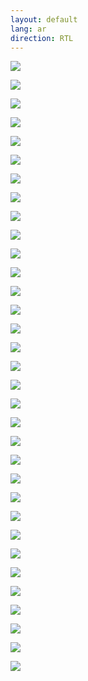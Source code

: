 ```yaml
---
layout: default
lang: ar
direction: RTL
---
```




<a target="_blank" href="https://user-images.githubusercontent.com/13814190/117267971-1acd9300-ae57-11eb-8183-b226a2954287.png"><img src="https://user-images.githubusercontent.com/13814190/117267971-1acd9300-ae57-11eb-8183-b226a2954287.png"/></a>



<a target="_blank" href="https://user-images.githubusercontent.com/13814190/117267978-1bfec000-ae57-11eb-9309-4eb27645a02d.png"><img src="https://user-images.githubusercontent.com/13814190/117267978-1bfec000-ae57-11eb-9309-4eb27645a02d.png"/></a>

<a target="_blank" href="https://user-images.githubusercontent.com/13814190/117267985-1c975680-ae57-11eb-8939-7b11c7daaafe.png"><img src="https://user-images.githubusercontent.com/13814190/117267985-1c975680-ae57-11eb-8939-7b11c7daaafe.png"/></a>

<a target="_blank" href="https://user-images.githubusercontent.com/13814190/117267995-1f924700-ae57-11eb-8eee-0fdcf82c20e9.png"><img src="https://user-images.githubusercontent.com/13814190/117267995-1f924700-ae57-11eb-8eee-0fdcf82c20e9.png"/></a>

<a target="_blank" href="https://user-images.githubusercontent.com/13814190/117267998-202add80-ae57-11eb-8615-f8b1b8b6bf6b.png"><img src="https://user-images.githubusercontent.com/13814190/117267998-202add80-ae57-11eb-8615-f8b1b8b6bf6b.png"/></a>

<a target="_blank" href="https://user-images.githubusercontent.com/13814190/117267999-20c37400-ae57-11eb-8158-ddd98b99161b.png"><img src="https://user-images.githubusercontent.com/13814190/117267999-20c37400-ae57-11eb-8158-ddd98b99161b.png"/></a>

<a target="_blank" href="https://user-images.githubusercontent.com/13814190/117268002-21f4a100-ae57-11eb-856b-77157cb49d18.png"><img src="https://user-images.githubusercontent.com/13814190/117268002-21f4a100-ae57-11eb-856b-77157cb49d18.png"/></a>

<a target="_blank" href="https://user-images.githubusercontent.com/13814190/117268003-228d3780-ae57-11eb-9d2c-62c8831b5535.png"><img src="https://user-images.githubusercontent.com/13814190/117268003-228d3780-ae57-11eb-9d2c-62c8831b5535.png"/></a>

<a target="_blank" href="https://user-images.githubusercontent.com/13814190/117268013-25882800-ae57-11eb-9111-c3c9d4542d50.png"><img src="https://user-images.githubusercontent.com/13814190/117268013-25882800-ae57-11eb-9111-c3c9d4542d50.png"/></a>

<a target="_blank" href="https://user-images.githubusercontent.com/13814190/117268018-2620be80-ae57-11eb-9d78-40261607a54a.png"><img src="https://user-images.githubusercontent.com/13814190/117268018-2620be80-ae57-11eb-9d78-40261607a54a.png"/></a>

<a target="_blank" href="https://user-images.githubusercontent.com/13814190/117268023-2751eb80-ae57-11eb-8bbc-b92cf5ae52d3.png"><img src="https://user-images.githubusercontent.com/13814190/117268023-2751eb80-ae57-11eb-8bbc-b92cf5ae52d3.png"/></a>

<a target="_blank" href="https://user-images.githubusercontent.com/13814190/117268029-27ea8200-ae57-11eb-9bc9-3ec72e094542.png"><img src="https://user-images.githubusercontent.com/13814190/117268029-27ea8200-ae57-11eb-9bc9-3ec72e094542.png"/></a>

<a target="_blank" href="https://user-images.githubusercontent.com/13814190/117268034-291baf00-ae57-11eb-9a05-aec47c87f37a.png"><img src="https://user-images.githubusercontent.com/13814190/117268034-291baf00-ae57-11eb-9a05-aec47c87f37a.png"/></a>

<a target="_blank" href="https://user-images.githubusercontent.com/13814190/117268037-291baf00-ae57-11eb-8820-2e08fa6090f1.png"><img src="https://user-images.githubusercontent.com/13814190/117268037-291baf00-ae57-11eb-8820-2e08fa6090f1.png"/></a>

<a target="_blank" href="https://user-images.githubusercontent.com/13814190/117268038-29b44580-ae57-11eb-8b30-ef0676d85938.png"><img src="https://user-images.githubusercontent.com/13814190/117268038-29b44580-ae57-11eb-8b30-ef0676d85938.png"/></a>

<a target="_blank" href="https://user-images.githubusercontent.com/13814190/117268044-2a4cdc00-ae57-11eb-9d07-030a3a9e0bb3.png"><img src="https://user-images.githubusercontent.com/13814190/117268044-2a4cdc00-ae57-11eb-9d07-030a3a9e0bb3.png"/></a>

<a target="_blank" href="https://user-images.githubusercontent.com/13814190/117268047-2ae57280-ae57-11eb-8a57-64a62bc21347.png"><img src="https://user-images.githubusercontent.com/13814190/117268047-2ae57280-ae57-11eb-8a57-64a62bc21347.png"/></a>

<a target="_blank" href="https://user-images.githubusercontent.com/13814190/117268050-2c169f80-ae57-11eb-9f61-bc1ba4b5316f.png"><img src="https://user-images.githubusercontent.com/13814190/117268050-2c169f80-ae57-11eb-9f61-bc1ba4b5316f.png"/></a>

<a target="_blank" href="https://user-images.githubusercontent.com/13814190/117268051-2caf3600-ae57-11eb-8b2d-72581474fad0.png"><img src="https://user-images.githubusercontent.com/13814190/117268051-2caf3600-ae57-11eb-8b2d-72581474fad0.png"/></a>

<a target="_blank" href="https://user-images.githubusercontent.com/13814190/117268052-2caf3600-ae57-11eb-86d2-b1e99cefed99.png"><img src="https://user-images.githubusercontent.com/13814190/117268052-2caf3600-ae57-11eb-86d2-b1e99cefed99.png"/></a>

<a target="_blank" href="https://user-images.githubusercontent.com/13814190/117268055-2de06300-ae57-11eb-911b-4951f59c9f69.png"><img src="https://user-images.githubusercontent.com/13814190/117268055-2de06300-ae57-11eb-911b-4951f59c9f69.png"/></a>

<a target="_blank" href="https://user-images.githubusercontent.com/13814190/117268057-2e78f980-ae57-11eb-85ca-d25190d51693.png"><img src="https://user-images.githubusercontent.com/13814190/117268057-2e78f980-ae57-11eb-85ca-d25190d51693.png"/></a>

<a target="_blank" href="https://user-images.githubusercontent.com/13814190/117268075-320c8080-ae57-11eb-86f8-902e0fcc3110.png"><img src="https://user-images.githubusercontent.com/13814190/117268075-320c8080-ae57-11eb-86f8-902e0fcc3110.png"/></a>

<a target="_blank" href="https://user-images.githubusercontent.com/13814190/117268077-32a51700-ae57-11eb-9184-c6f12cebcccc.png"><img src="https://user-images.githubusercontent.com/13814190/117268077-32a51700-ae57-11eb-9184-c6f12cebcccc.png"/></a>

<a target="_blank" href="https://user-images.githubusercontent.com/13814190/117268078-333dad80-ae57-11eb-87be-00468f00ce3a.png"><img src="https://user-images.githubusercontent.com/13814190/117268078-333dad80-ae57-11eb-87be-00468f00ce3a.png"/></a>

<a target="_blank" href="https://user-images.githubusercontent.com/13814190/117268083-33d64400-ae57-11eb-9ffd-05da40c14e09.png"><img src="https://user-images.githubusercontent.com/13814190/117268083-33d64400-ae57-11eb-9ffd-05da40c14e09.png"/></a>

<a target="_blank" href="https://user-images.githubusercontent.com/13814190/117268097-36389e00-ae57-11eb-98e8-69e5652b6cb1.png"><img src="https://user-images.githubusercontent.com/13814190/117268097-36389e00-ae57-11eb-98e8-69e5652b6cb1.png"/></a>

<a target="_blank" href="https://user-images.githubusercontent.com/13814190/117268100-3769cb00-ae57-11eb-8e89-65282c0849f9.png"><img src="https://user-images.githubusercontent.com/13814190/117268100-3769cb00-ae57-11eb-8e89-65282c0849f9.png"/></a>

<a target="_blank" href="https://user-images.githubusercontent.com/13814190/117268108-389af800-ae57-11eb-8630-a76f40c150df.png"><img src="https://user-images.githubusercontent.com/13814190/117268108-389af800-ae57-11eb-8630-a76f40c150df.png"/></a>

<a target="_blank" href="https://user-images.githubusercontent.com/13814190/117268113-39cc2500-ae57-11eb-8638-8a600128e4a9.png"><img src="https://user-images.githubusercontent.com/13814190/117268113-39cc2500-ae57-11eb-8638-8a600128e4a9.png"/></a>

<a target="_blank" href="https://user-images.githubusercontent.com/13814190/117268122-3afd5200-ae57-11eb-832c-3da4110561d3.png"><img src="https://user-images.githubusercontent.com/13814190/117268122-3afd5200-ae57-11eb-832c-3da4110561d3.png"/></a>

<a target="_blank" href="https://user-images.githubusercontent.com/13814190/117268135-3d5fac00-ae57-11eb-98d9-1cae127e9edb.png"><img src="https://user-images.githubusercontent.com/13814190/117268135-3d5fac00-ae57-11eb-98d9-1cae127e9edb.png"/></a>

<a target="_blank" href="https://user-images.githubusercontent.com/13814190/117268138-3e90d900-ae57-11eb-9abf-462ea8d30e39.png"><img src="https://user-images.githubusercontent.com/13814190/117268138-3e90d900-ae57-11eb-9abf-462ea8d30e39.png"/></a>
